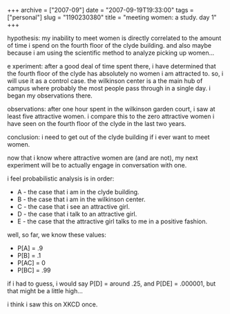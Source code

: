 +++
archive = ["2007-09"]
date = "2007-09-19T19:33:00"
tags = ["personal"]
slug = "1190230380"
title = "meeting women: a study. day 1"
+++

hypothesis: my inability to meet women is directly correlated to the
amount of time i spend on the fourth floor of the clyde building. and also
maybe because i am using the scientific method to analyze picking up
women...

e xperiment: after a good deal of time spent there, i have determined that
the fourth floor of the clyde has absolutely no women i am attracted to.
so, i will use it as a control case. the wilkinson center is a the main
hub of campus where probably the most people pass through in a single day.
i began my observations there.

observations: after one hour spent in the wilkinson garden court, i saw at
least five attractive women. i compare this to the zero attractive women
i have seen on the fourth floor of the clyde in the last two years.

conclusion: i need to get out of the clyde building if i ever want to meet
women.

now that i know where attractive women are (and are not), my next
experiment will be to actually engage in conversation with one.

i feel probabilistic analysis is in order:

- A - the case that i am in the clyde building.
- B - the case that i am in the wilkinson center.
- C - the case that i see an attractive girl.
- D - the case that i talk to an attractive girl.
- E - the case that the attractive girl talks to me in a positive fashion.

well, so far, we know these values:


- P[A] = .9
- P[B] = .1
- P[AC] = 0
- P[BC] = .99

if i had to guess, i would say P[D] = around .25, and P[DE] = .000001, but
that might be a little high...

i think i saw this on XKCD once.

